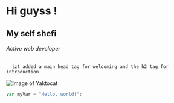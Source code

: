 # Hi guyss !

## My self shefi

###### Active web developer

      jzt added a main head tag for welcoming and the h2 tag for introduction

![Image of Yaktocat](https://octodex.github.com/images/yaktocat.png)
``` javascript
var myVar = "Hello, world!";
```


